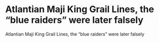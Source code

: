 # Atlantian Maji King Grail Lines, the “blue raiders” were later falsely

Atlantian Maji King Grail Lines, the “blue raiders” were later falsely